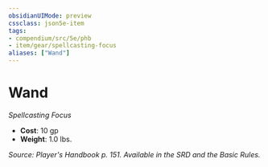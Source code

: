 ```yaml
---
obsidianUIMode: preview
cssclass: json5e-item
tags:
- compendium/src/5e/phb
- item/gear/spellcasting-focus
aliases: ["Wand"]
---
```

# Wand
*Spellcasting Focus*  

- **Cost**: 10 gp
- **Weight**: 1.0 lbs.

*Source: Player's Handbook p. 151. Available in the SRD and the Basic Rules.*